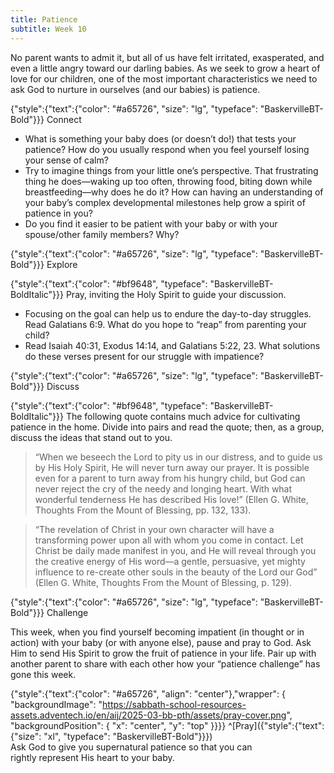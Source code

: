 ```yaml
---
title: Patience
subtitle: Week 10
---
```


No parent wants to admit it, but all of us have felt irritated, exasperated, and even a little angry toward our darling babies. As we seek to grow a heart of love for our children, one of the most important characteristics we need to ask God to nurture in ourselves (and our babies) is patience.

{"style":{"text":{"color": "#a65726", "size": "lg", "typeface": "BaskervilleBT-Bold"}}}
Connect

+ What is something your baby does (or doesn’t do!) that tests your patience? How do you usually respond when you feel yourself losing your sense of calm?
+ Try to imagine things from your little one’s perspective. That frustrating thing he does—waking up too often, throwing food, biting down while breastfeeding—why does he do it? How can having an understanding of your baby’s complex developmental milestones help grow a spirit of patience in you?
+ Do you find it easier to be patient with your baby or with your spouse/other family members? Why?

{"style":{"text":{"color": "#a65726", "size": "lg", "typeface": "BaskervilleBT-Bold"}}}
Explore

{"style":{"text":{"color": "#bf9648", "typeface": "BaskervilleBT-BoldItalic"}}}
Pray, inviting the Holy Spirit to guide your discussion.

+ Focusing on the goal can help us to endure the day-to-day struggles. Read Galatians 6:9. What do you hope to “reap” from parenting your child?
+ Read Isaiah 40:31, Exodus 14:14, and Galatians 5:22, 23. What solutions do these verses present for our struggle with impatience?

{"style":{"text":{"color": "#a65726", "size": "lg", "typeface": "BaskervilleBT-Bold"}}}
Discuss

{"style":{"text":{"color": "#bf9648", "typeface": "BaskervilleBT-BoldItalic"}}}
The following quote contains much advice for cultivating patience in the home. Divide into pairs and read the quote; then, as a group, discuss the ideas that stand out to you.

> “When we beseech the Lord to pity us in our distress, and to guide us by His Holy Spirit, He will never turn away our prayer. It is possible even for a parent to turn away from his hungry child, but God can never reject the cry of the needy and longing heart. With what wonderful tenderness He has described His love!” (Ellen G. White, Thoughts From the Mount of Blessing, pp. 132, 133).

> “The revelation of Christ in your own character will have a transforming power upon all with whom you come in contact. Let Christ be daily made manifest in you, and He will reveal through you the creative energy of His word—a gentle, persuasive, yet mighty influence to re-create other souls in the beauty of the Lord our God” (Ellen G. White, Thoughts From the Mount of Blessing, p. 129).

{"style":{"text":{"color": "#a65726", "size": "lg", "typeface": "BaskervilleBT-Bold"}}}
Challenge

This week, when you find yourself becoming impatient (in thought or in action) with your baby (or with anyone else), pause and pray to God. Ask Him to send His Spirit to grow the fruit of patience in your life. Pair up with another parent to share with each other how your “patience challenge” has gone this week.

{"style":{"text":{"color": "#a65726", "align": "center"},"wrapper": { "backgroundImage": "https://sabbath-school-resources-assets.adventech.io/en/aij/2025-03-bb-pth/assets/pray-cover.png", "backgroundPosition": { "x": "center", "y": "top" }}}}
^[Pray]({"style":{"text":{"size": "xl", "typeface": "BaskervilleBT-Bold"}}})\
Ask God to give you supernatural patience so that you can\
rightly represent His heart to your baby.